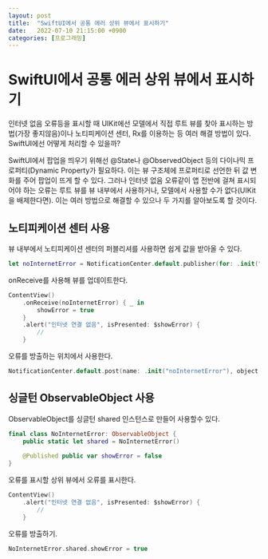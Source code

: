 ```yaml
---
layout: post
title:  "SwiftUI에서 공통 에러 상위 뷰에서 표시하기"
date:   2022-07-10 21:15:00 +0900
categories: [프로그래밍]
---
```


# SwiftUI에서 공통 에러 상위 뷰에서 표시하기

인터넷 없음 오류등을 표시할 때 UIKit에선 모델에서 직접 루트 뷰를 찾아 표시하는 방법(가장 좋지않음)이나 노티피케이션 센터, Rx를 이용하는 등 여러 해결 방법이 있다. SwiftUI에선 어떻게 처리할 수 있을까?

SwiftUI에서 팝업을 띄우기 위해선 @State나 @ObservedObject 등의 다이나믹 프로퍼티(Dynamic Property가 필요하다. 이는 뷰 구조체에 프로퍼티로 선언한 뒤 값 변화를 주어 팝업이 뜨게 할 수 있다. 그러나 인터넷 없음 오류같이 앱 전반에 걸쳐 표시되어야 하는 오류는 루트 뷰를 뷰 내부에서 사용하거나, 모델에서 사용할 수가 없다(UIKit을 배제한다면). 이는 여러 방법으로 해결할 수 있으나 두 가지를 알아보도록 할 것이다.

## 노티피케이션 센터 사용

뷰 내부에서 노티피케이션 센터의 퍼블리셔를 사용하면 쉽게 값을 받아올 수 있다.

```swift
let noInternetError = NotificationCenter.default.publisher(for: .init("noInternetError")
```

onReceive를 사용해 뷰를 업데이트한다.

```swift
ContentView()
    .onReceive(noInternetError) { _ in
        showError = true
    }
    .alert("인터넷 연결 없음", isPresented: $showError) {
        //
    }
```

오류를 방출하는 위치에서 사용한다.

```swift
NotificationCenter.default.post(name: .init("noInternetError"), object: nil)
```

## 싱글턴 ObservableObject 사용

ObservableObject를 싱글턴 shared 인스턴스로 만들어 사용할수 있다.

```swift
final class NoInternetError: ObservableObject {
    public static let shared = NoInternetError()
    
    @Published public var showError = false
}
```

오류를 표시할 상위 뷰에서 오류를 표시한다.

```swift
ContentView()
    .alert("인터넷 연결 없음", isPresented: $showError) {
        //
    }
```

오류를 방출하기.

```swift
NoInternetError.shared.showError = true
```